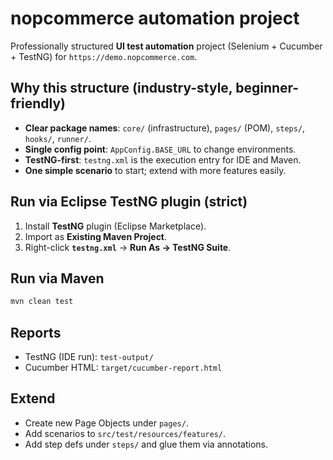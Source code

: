 # nopcommerce automation project

Professionally structured **UI test automation** project (Selenium + Cucumber + TestNG) for `https://demo.nopcommerce.com`.

## Why this structure (industry-style, beginner-friendly)
- **Clear package names**: `core/` (infrastructure), `pages/` (POM), `steps/`, `hooks/`, `runner/`.
- **Single config point**: `AppConfig.BASE_URL` to change environments.
- **TestNG-first**: `testng.xml` is the execution entry for IDE and Maven.
- **One simple scenario** to start; extend with more features easily.

## Run via Eclipse TestNG plugin (strict)
1. Install **TestNG** plugin (Eclipse Marketplace).
2. Import as **Existing Maven Project**.
3. Right-click **`testng.xml`** → **Run As → TestNG Suite**.

## Run via Maven
```bash
mvn clean test
```

## Reports
- TestNG (IDE run): `test-output/`
- Cucumber HTML: `target/cucumber-report.html`

## Extend
- Create new Page Objects under `pages/`.
- Add scenarios to `src/test/resources/features/`.
- Add step defs under `steps/` and glue them via annotations.
